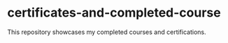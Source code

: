 # certificates-and-completed-course
This repository showcases my completed courses and certifications.
